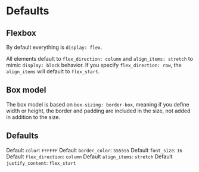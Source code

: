 # Defaults

## Flexbox
By default everything is `display: flex`.

All elements default to `flex_direction: column` and `align_items: stretch` to mimic `display: block` behavior. If you specify `flex_direction: row`, the `align_items` will default to `flex_start`.

## Box model
The box model is based on `box-sizing: border-box`, meaning if you define width or height, the border and padding are included in the size, not added in addition to the size.

## Defaults
Default `color`: `FFFFFF`
Default `border_color`: `555555`
Default `font_size`: `16`
Default `flex_direction`: `column`
Default `align_items`: `stretch`
Default `justify_content`: `flex_start`
